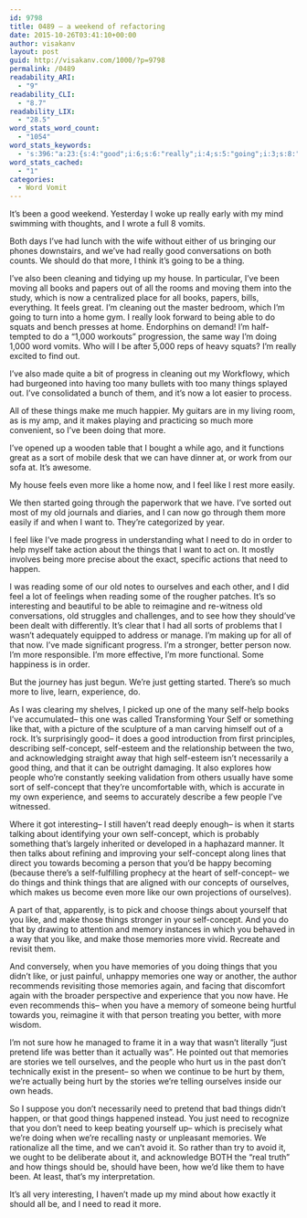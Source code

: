 ```yaml
---
id: 9798
title: 0489 – a weekend of refactoring
date: 2015-10-26T03:41:10+00:00
author: visakanv
layout: post
guid: http://visakanv.com/1000/?p=9798
permalink: /0489
readability_ARI:
  - "9"
readability_CLI:
  - "8.7"
readability_LIX:
  - "28.5"
word_stats_word_count:
  - "1054"
word_stats_keywords:
  - 's:396:"a:23:{s:4:"good";i:6;s:6:"really";i:4;s:5:"going";i:3;s:8:"cleaning";i:3;s:5:"books";i:3;s:4:"home";i:3;s:4:"made";i:4;s:8:"progress";i:3;s:6:"things";i:11;s:4:"make";i:3;s:4:"like";i:9;s:4:"feel";i:3;s:4:"need";i:6;s:11:"interesting";i:3;s:6:"better";i:3;s:6:"person";i:3;s:4:"just";i:5;s:10:"experience";i:3;s:4:"self";i:11;s:7:"concept";i:6;s:6:"people";i:3;s:8:"memories";i:6;s:4:"hurt";i:3;}";'
word_stats_cached:
  - "1"
categories:
  - Word Vomit
---
```

It&#8217;s been a good weekend. Yesterday I woke up really early with my mind swimming with thoughts, and I wrote a full 8 vomits.

Both days I&#8217;ve had lunch with the wife without either of us bringing our phones downstairs, and we&#8217;ve had really good conversations on both counts. We should do that more, I think it&#8217;s going to be a thing.

I&#8217;ve also been cleaning and tidying up my house. In particular, I&#8217;ve been moving all books and papers out of all the rooms and moving them into the study, which is now a centralized place for all books, papers, bills, everything. It feels great. I&#8217;m cleaning out the master bedroom, which I&#8217;m going to turn into a home gym. I really look forward to being able to do squats and bench presses at home. Endorphins on demand! I&#8217;m half-tempted to do a &#8220;1,000 workouts&#8221; progression, the same way I&#8217;m doing 1,000 word vomits. Who will I be after 5,000 reps of heavy squats? I&#8217;m really excited to find out.

I&#8217;ve also made quite a bit of progress in cleaning out my Workflowy, which had burgeoned into having too many bullets with too many things splayed out. I&#8217;ve consolidated a bunch of them, and it&#8217;s now a lot easier to process.

All of these things make me much happier. My guitars are in my living room, as is my amp, and it makes playing and practicing so much more convenient, so I&#8217;ve been doing that more.

I&#8217;ve opened up a wooden table that I bought a while ago, and it functions great as a sort of mobile desk that we can have dinner at, or work from our sofa at. It&#8217;s awesome.

My house feels even more like a home now, and I feel like I rest more easily.

We then started going through the paperwork that we have. I&#8217;ve sorted out most of my old journals and diaries, and I can now go through them more easily if and when I want to. They&#8217;re categorized by year.

I feel like I&#8217;ve made progress in understanding what I need to do in order to help myself take action about the things that I want to act on. It mostly involves being more precise about the exact, specific actions that need to happen.

I was reading some of our old notes to ourselves and each other, and I did feel a lot of feelings when reading some of the rougher patches. It&#8217;s so interesting and beautiful to be able to reimagine and re-witness old conversations, old struggles and challenges, and to see how they should&#8217;ve been dealt with differently. It&#8217;s clear that I had all sorts of problems that I wasn&#8217;t adequately equipped to address or manage. I&#8217;m making up for all of that now. I&#8217;ve made significant progress. I&#8217;m a stronger, better person now. I&#8217;m more responsible. I&#8217;m more effective, I&#8217;m more functional. Some happiness is in order.

But the journey has just begun. We&#8217;re just getting started. There&#8217;s so much more to live, learn, experience, do.

As I was clearing my shelves, I picked up one of the many self-help books I&#8217;ve accumulated– this one was called Transforming Your Self or something like that, with a picture of the sculpture of a man carving himself out of a rock. It&#8217;s surprisingly good– it does a good introduction from first principles, describing self-concept, self-esteem and the relationship between the two, and acknowledging straight away that high self-esteem isn&#8217;t necessarily a good thing, and that it can be outright damaging. It also explores how people who&#8217;re constantly seeking validation from others usually have some sort of self-concept that they&#8217;re uncomfortable with, which is accurate in my own experience, and seems to accurately describe a few people I&#8217;ve witnessed.

Where it got interesting– I still haven&#8217;t read deeply enough– is when it starts talking about identifying your own self-concept, which is probably something that&#8217;s largely inherited or developed in a haphazard manner. It then talks about refining and improving your self-concept along lines that direct you towards becoming a person that you&#8217;d be happy becoming (because there&#8217;s a self-fulfilling prophecy at the heart of self-concept– we do things and think things that are aligned with our concepts of ourselves, which makes us become even more like our own projections of ourselves).

A part of that, apparently, is to pick and choose things about yourself that you like, and make those things stronger in your self-concept. And you do that by drawing to attention and memory instances in which you behaved in a way that you like, and make those memories more vivid. Recreate and revisit them.

And conversely, when you have memories of you doing things that you didn&#8217;t like, or just painful, unhappy memories one way or another, the author recommends revisiting those memories again, and facing that discomfort again with the broader perspective and experience that you now have. He even recommends this– when you have a memory of someone being hurtful towards you, reimagine it with that person treating you better, with more wisdom.

I&#8217;m not sure how he managed to frame it in a way that wasn&#8217;t literally &#8220;just pretend life was better than it actually was&#8221;. He pointed out that memories are stories we tell ourselves, and the people who hurt us in the past don&#8217;t technically exist in the present– so when we continue to be hurt by them, we&#8217;re actually being hurt by the stories we&#8217;re telling ourselves inside our own heads.

So I suppose you don&#8217;t necessarily need to pretend that bad things didn&#8217;t happen, or that good things happened instead. You just need to recognize that you don&#8217;t need to keep beating yourself up– which is precisely what we&#8217;re doing when we&#8217;re recalling nasty or unpleasant memories. We rationalize all the time, and we can&#8217;t avoid it. So rather than try to avoid it, we ought to be deliberate about it, and acknowledge BOTH the &#8220;real truth&#8221; and how things should be, should have been, how we&#8217;d like them to have been. At least, that&#8217;s my interpretation.

It&#8217;s all very interesting, I haven&#8217;t made up my mind about how exactly it should all be, and I need to read it more.
